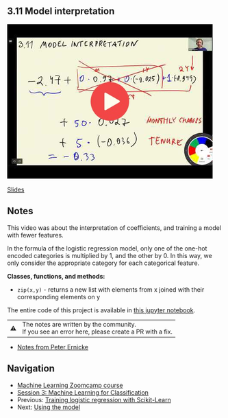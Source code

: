 
## 3.11 Model interpretation

<a href="https://www.youtube.com/watch?v=OUrlxnUAAEA&list=PL3MmuxUbc_hIhxl5Ji8t4O6lPAOpHaCLR"><img src="images/thumbnail-3-11.jpg"></a>

[Slides](https://www.slideshare.net/AlexeyGrigorev/ml-zoomcamp-3-machine-learning-for-classification)


## Notes

This video was about the interpretation of coefficients, and training a model with fewer features. 

In the formula of the logistic regression model, only one of the one-hot encoded categories is multiplied by 1, and the other by 0. In this way, we only consider the appropriate category for each categorical feature. 

**Classes, functions, and methods:** 

* `zip(x,y)` - returns a new list with elements from x joined with their corresponding elements on y 

The entire code of this project is available in [this jupyter notebook](https://github.com/alexeygrigorev/mlbookcamp-code/blob/master/chapter-03-churn-prediction/03-churn.ipynb). 

<table>
   <tr>
      <td>⚠️</td>
      <td>
         The notes are written by the community. <br>
         If you see an error here, please create a PR with a fix.
      </td>
   </tr>
</table>

* [Notes from Peter Ernicke](https://knowmledge.com/2023/10/01/ml-zoomcamp-2023-machine-learning-for-classification-part-11/)

## Navigation

* [Machine Learning Zoomcamp course](../)
* [Session 3: Machine Learning for Classification](./)
* Previous: [Training logistic regression with Scikit-Learn](10-training-log-reg.md)
* Next: [Using the model](12-using-log-reg.md)
